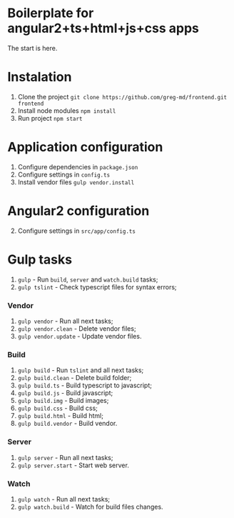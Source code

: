 # Boilerplate for angular2+ts+html+js+css apps

The start is here.

# Instalation

1. Clone the project `git clone https://github.com/greg-md/frontend.git frontend`
2. Install node modules `npm install`
3. Run project `npm start`

# Application configuration

1. Configure dependencies in `package.json`
2. Configure settings in `config.ts`
3. Install vendor files `gulp vendor.install`

# Angular2 configuration

2. Configure settings in `src/app/config.ts`

# Gulp tasks

1. `gulp` - Run `build`, `server` and `watch.build` tasks;
2. `gulp tslint` - Check typescript files for syntax errors;

### Vendor
1. `gulp vendor` - Run all next tasks;
2. `gulp vendor.clean` - Delete vendor files;
3. `gulp vendor.update` - Update vendor files.

### Build
1. `gulp build` - Run `tslint` and all next tasks;
2. `gulp build.clean` - Delete build folder;
3. `gulp build.ts` - Build typescript to javascript;
4. `gulp build.js` - Build javascript;
5. `gulp build.img` - Build images;
6. `gulp build.css` - Build css;
7. `gulp build.html` - Build html;
8. `gulp build.vendor` - Build vendor.

### Server
1. `gulp server` - Run all next tasks;
2. `gulp server.start` - Start web server.

### Watch
1. `gulp watch` - Run all next tasks;
2. `gulp watch.build` - Watch for build files changes.

